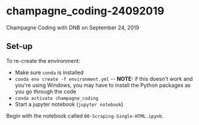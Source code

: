 # champagne_coding-24092019
Champagne Coding with DNB on September 24, 2019


## Set-up

To re-create the environment:
- Make sure ```conda``` is installed
- ```conda env create -f environment.yml``` 
-- __NOTE:__ if this doesn't work and you're using Windows, you may have to install the Python packages as you go through the code
- ```conda activate champagne_coding```
- Start a jupyter notebook (```jupyter notebook```) 



Begin with the notebook called ```00-Scraping-Single-HTML.ipynb```.
